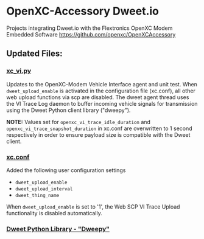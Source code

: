 # OpenXC-Accessory Dweet.io
Projects integrating Dweet.io with the Flextronics OpenXC Modem Embedded Software https://github.com/openxc/OpenXCAccessory

## Updated Files:

### [xc_vi.py](./common/xc_vi.py)
Updates to the OpenXC-Modem Vehicle Interface agent and unit test.  When `dweet_upload_enable` is activated in the configuration file (xc.conf), all other web upload functions via scp are disabled.  The dweet agent thread uses the VI Trace Log daemon to buffer incoming vehicle signals for transmission using the Dweet Python client library ("dweepy").

<strong>NOTE:</strong> Values set for `openxc_vi_trace_idle_duration` and `openxc_vi_trace_snapshot_duration` in xc.conf are overwritten to 1 second respectively in order to ensure payload size is compatible with the Dweet client.

### [xc.conf](./common/xc.conf#L148-L150)
Added the following user configuration settings 
* `dweet_upload_enable`
* `dweet_upload_interval`
* `dweet_thing_name`

When `dweet_upload_enable` is set to '1', the Web SCP VI Trace Upload functionality is disabled automatically.


### [Dweet Python Library - "Dweepy"](./common/dweepy)
